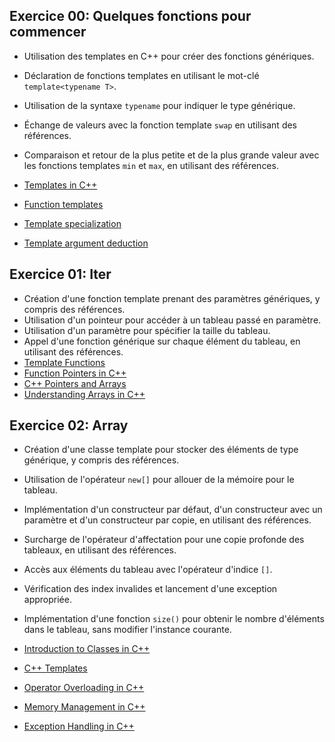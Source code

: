 ## Exercice 00: Quelques fonctions pour commencer

- Utilisation des templates en C++ pour créer des fonctions génériques.
- Déclaration de fonctions templates en utilisant le mot-clé `template<typename T>`.
- Utilisation de la syntaxe `typename` pour indiquer le type générique.
- Échange de valeurs avec la fonction template `swap` en utilisant des références.
- Comparaison et retour de la plus petite et de la plus grande valeur avec les fonctions templates `min` et `max`, en utilisant des références.

- [Templates in C++](https://en.cppreference.com/w/cpp/language/templates)
- [Function templates](https://en.cppreference.com/w/cpp/language/function_template)
- [Template specialization](https://en.cppreference.com/w/cpp/language/template_specialization)
- [Template argument deduction](https://en.cppreference.com/w/cpp/language/template_argument_deduction)

## Exercice 01: Iter

- Création d'une fonction template prenant des paramètres génériques, y compris des références.
- Utilisation d'un pointeur pour accéder à un tableau passé en paramètre.
- Utilisation d'un paramètre pour spécifier la taille du tableau.
- Appel d'une fonction générique sur chaque élément du tableau, en utilisant des références.
- [Template Functions](https://www.geeksforgeeks.org/templates-cpp/)
- [Function Pointers in C++](https://www.geeksforgeeks.org/function-pointers-c/)
- [C++ Pointers and Arrays](https://www.geeksforgeeks.org/pointers-c-examples/)
- [Understanding Arrays in C++](https://www.geeksforgeeks.org/understanding-array-indexoutofboundsexception-exception-in-java/)

## Exercice 02: Array

- Création d'une classe template pour stocker des éléments de type générique, y compris des références.
- Utilisation de l'opérateur `new[]` pour allouer de la mémoire pour le tableau.
- Implémentation d'un constructeur par défaut, d'un constructeur avec un paramètre et d'un constructeur par copie, en utilisant des références.
- Surcharge de l'opérateur d'affectation pour une copie profonde des tableaux, en utilisant des références.
- Accès aux éléments du tableau avec l'opérateur d'indice `[]`.
- Vérification des index invalides et lancement d'une exception appropriée.
- Implémentation d'une fonction `size()` pour obtenir le nombre d'éléments dans le tableau, sans modifier l'instance courante.

- [Introduction to Classes in C++](https://www.geeksforgeeks.org/introduction-classes-c/)
- [C++ Templates](https://www.tutorialspoint.com/cplusplus/cpp_templates.htm)
- [Operator Overloading in C++](https://www.geeksforgeeks.org/operator-overloading-c/)
- [Memory Management in C++](https://www.geeksforgeeks.org/new-and-delete-operators-in-cpp-for-dynamic-memory/)
- [Exception Handling in C++](https://www.geeksforgeeks.org/exception-handling-c/)





